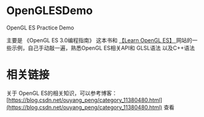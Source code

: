 # OpenGLESDemo
OpenGL ES  Practice  Demo

主要是  《OpenGL ES 3.0编程指南》 这本书和 [【Learn OpenGL ES】 ](http://www.learnopengles.com/) 网站的一些示例，自己手动敲一遍，熟悉OpenGL ES相关API和 GLSL语法 以及C++语法

# 相关链接
关于 OpenGL ES的相关知识，可以参考博客： [https://blog.csdn.net/ouyang_peng/category_11380480.html](https://blog.csdn.net/ouyang_peng/category_11380480.html) 查看
